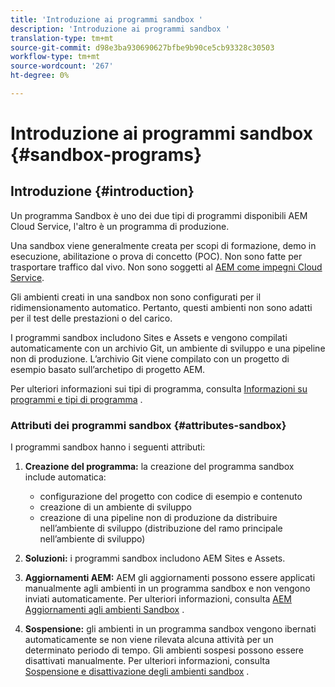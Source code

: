 ```yaml
---
title: 'Introduzione ai programmi sandbox '
description: 'Introduzione ai programmi sandbox '
translation-type: tm+mt
source-git-commit: d98e3ba930690627bfbe9b90ce5cb93328c30503
workflow-type: tm+mt
source-wordcount: '267'
ht-degree: 0%

---
```



# Introduzione ai programmi sandbox {#sandbox-programs}

## Introduzione {#introduction}

Un programma Sandbox è uno dei due tipi di programmi disponibili AEM Cloud Service, l&#39;altro è un programma di produzione.

Una sandbox viene generalmente creata per scopi di formazione, demo in esecuzione, abilitazione o prova di concetto (POC). Non sono fatte per trasportare traffico dal vivo. Non sono soggetti al [AEM come impegni Cloud Service](https://www.adobe.com/legal/service-commitments.html).

Gli ambienti creati in una sandbox non sono configurati per il ridimensionamento automatico. Pertanto, questi ambienti non sono adatti per il test delle prestazioni o del carico.

I programmi sandbox includono Sites e Assets e vengono compilati automaticamente con un archivio Git, un ambiente di sviluppo e una pipeline non di produzione.  L’archivio Git viene compilato con un progetto di esempio basato sull’archetipo di progetto AEM.

Per ulteriori informazioni sui tipi di programma, consulta [Informazioni su programmi e tipi di programma](/help/onboarding/getting-access-to-aem-in-cloud/understand-program-types.md) .

### Attributi dei programmi sandbox {#attributes-sandbox}

I programmi sandbox hanno i seguenti attributi:

1. **Creazione del programma:** la creazione del programma sandbox include automatica:
   * configurazione del progetto con codice di esempio e contenuto
   * creazione di un ambiente di sviluppo
   * creazione di una pipeline non di produzione da distribuire nell’ambiente di sviluppo (distribuzione del ramo principale nell’ambiente di sviluppo)

1. **Soluzioni:** i programmi sandbox includono AEM Sites e Assets.

1. **Aggiornamenti AEM:** AEM gli aggiornamenti possono essere applicati manualmente agli ambienti in un programma sandbox e non vengono inviati automaticamente.
Per ulteriori informazioni, consulta [AEM Aggiornamenti agli ambienti Sandbox](/help/onboarding/getting-access-to-aem-in-cloud/hibernating-de-hibernating-sandbox-environments.md#aem-updates-sandbox) .

1. **Sospensione:** gli ambienti in un programma sandbox vengono ibernati automaticamente se non viene rilevata alcuna attività per un determinato periodo di tempo. Gli ambienti sospesi possono essere disattivati manualmente.
Per ulteriori informazioni, consulta [Sospensione e disattivazione degli ambienti sandbox](/help/onboarding/getting-access-to-aem-in-cloud/hibernating-de-hibernating-sandbox-environments.md) .